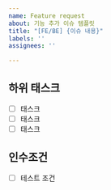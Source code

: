 ```yaml
---
name: Feature request
about: 기능 추가 이슈 템플릿
title: "[FE/BE] {이슈 내용}"
labels: ''
assignees: ''

---
```


## 하위 태스크
- [ ] 태스크
- [ ] 태스크
- [ ] 태스크

## 인수조건
- [ ] 테스트 조건
